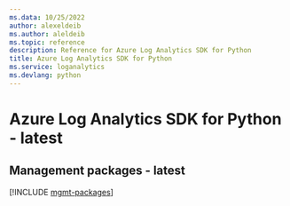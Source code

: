 ```yaml
---
ms.data: 10/25/2022
author: alexeldeib
ms.author: aleldeib
ms.topic: reference
description: Reference for Azure Log Analytics SDK for Python
title: Azure Log Analytics SDK for Python
ms.service: loganalytics
ms.devlang: python
---
```

# Azure Log Analytics SDK for Python - latest

## Management packages - latest
[!INCLUDE [mgmt-packages](log-analytics-mgmt-index.md)]